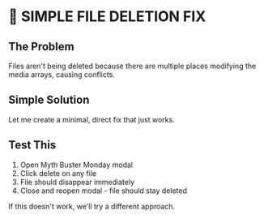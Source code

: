 # 🎯 SIMPLE FILE DELETION FIX

## The Problem
Files aren't being deleted because there are multiple places modifying the media arrays, causing conflicts.

## Simple Solution
Let me create a minimal, direct fix that just works.

## Test This
1. Open Myth Buster Monday modal
2. Click delete on any file
3. File should disappear immediately
4. Close and reopen modal - file should stay deleted

If this doesn't work, we'll try a different approach.
